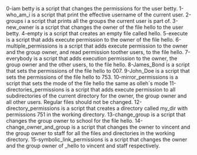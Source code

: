 0-iam betty is a script that changes the permissions for the user betty.
1-who_am_i is a script that print the effective username of the current user.
2-groups i a script that prints all the groups the current user is part of.
3-new_owner is a script that changes the owner of the file hello to the user betty.
4-empty is a script that creates an empty file called hello.
5-execute is a script that adds execute permission to the owner of the file hello.
6-multiple_permissions is a script that adds execute permission to the owner and the group owner, and read permission toother users, to the file hello.
7-everybody is a script that adds execution permission to the owner, the group owner and the other users, to the file hello.
8-James_Bond is a script that sets the permissions of the file hello to 007.
9-John_Doe is a script that sets the permissions of the file hello to 753.
10-mirror_permissions is a script that sets the mode of the file hello the same as olleh´s mode
11-directories_permissions is a script that adds execute permission to all subdirectories of the current directory for the owner, the group owner and all other users. Regular files should not be changed.
12-directory_permissions is a script that creates a directory called my_dir with permissions 751 in the working directory.
13-change_group is a script that changes the group owner to school for the file hello.
14-change_owner_and_group is a script that changes the owner to vincent and the group owner to staff for all the files and directories in the working directory.
15-symbolic_link_permissions is a script that changes the owner and the group owner of _hello to vincent and staff respectively.
